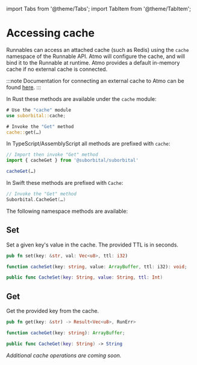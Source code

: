 import Tabs from '@theme/Tabs';
import TabItem from '@theme/TabItem';

# Accessing cache

Runnables can access an attached cache (such as Redis) using the `cache` namespace of the Runnable API. Atmo will configure the cache, and will bind it to the Runnable at runtime. Atmo provides a default in-memory cache if no external cache is connected.

:::note
Documentation for connecting an external cache to Atmo can be found [here](../usage/connections.md).
:::

<Tabs groupId="reactr-language">

<TabItem value="rust" label="Rust">

In Rust these methods are available under the `cache` module:

```rust
# Use the "cache" module
use suborbital::cache;

# Invoke the "Get" method
cache::get(…)
```

</TabItem>

<TabItem value="assemblyscript" label="AssemblyScript 🧪">

In TypeScript/AssemblyScript all methods are prefixed with `cache`:

```typescript
// Import then invoke "Get" method
import { cacheGet } from '@suborbital/suborbital'

cacheGet(…)
```

</TabItem>

<TabItem value="swift" label="Swift 🧪">

In Swift these methods are prefixed with `Cache`:

```swift
// Invoke the "Get" method
Suborbital.CacheGet(…)
```

</TabItem>

</Tabs>

The following namespace methods are available:

## Set

Set a given key's value in the cache. The provided TTL is in seconds.

<Tabs groupId="reactr-language">

<TabItem value="rust" label="Rust">

```rust
pub fn set(key: &str, val: Vec<u8>, ttl: i32)
```

</TabItem>

<TabItem value="assemblyscript" label="AssemblyScript 🧪">

```typescript
function cacheSet(key: string, value: ArrayBuffer, ttl: i32): void;
```

</TabItem>

<TabItem value="swift" label="Swift 🧪">

```swift
public func CacheSet(key: String, value: String, ttl: Int)
```

</TabItem>

</Tabs>

## Get

Get the provided key from the cache.

<Tabs groupId="reactr-language">

<TabItem value="rust" label="Rust">

```rust
pub fn get(key: &str) -> Result<Vec<u8>, RunErr>
```

</TabItem>

<TabItem value="assemblyscript" label="AssemblyScript 🧪">

```typescript
function cacheGet(key: string): ArrayBuffer;
```

</TabItem>

<TabItem value="swift" label="Swift 🧪">

```swift
public func CacheGet(key: String) -> String
```

</TabItem>

</Tabs>

_Additional cache operations are coming soon._
